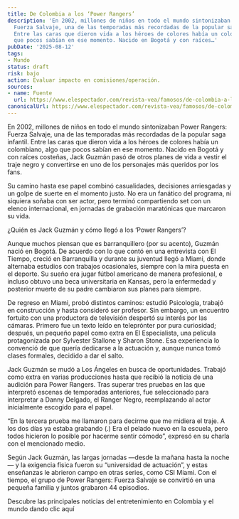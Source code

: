 ```yaml
---
title: De Colombia a los ‘Power Rangers’
description: 'En 2002, millones de niños en todo el mundo sintonizaban Power Rangers:
  Fuerza Salvaje, una de las temporadas más recordadas de la popular saga infantil.
  Entre las caras que dieron vida a los héroes de colores había un colombiano, algo
  que pocos sabían en ese momento. Nacido en Bogotá y con raíces…'
pubDate: '2025-08-12'
tags:
- Mundo
status: draft
risk: bajo
action: Evaluar impacto en comisiones/operación.
sources:
- name: Fuente
  url: https://www.elespectador.com/revista-vea/famosos/de-colombia-a-los-power-rangers-la-historia-del-bogotano-que-fue-ranger-negro/
canonicalUrl: https://www.elespectador.com/revista-vea/famosos/de-colombia-a-los-power-rangers-la-historia-del-bogotano-que-fue-ranger-negro/
---
```

En 2002, millones de niños en todo el mundo sintonizaban Power Rangers: Fuerza Salvaje, una de las temporadas más recordadas de la popular saga infantil. Entre las caras que dieron vida a los héroes de colores había un colombiano, algo que pocos sabían en ese momento. Nacido en Bogotá y con raíces costeñas, Jack Guzmán pasó de otros planes de vida a vestir el traje negro y convertirse en uno de los personajes más queridos por los fans.

Su camino hasta ese papel combinó casualidades, decisiones arriesgadas y un golpe de suerte en el momento justo. No era un fanático del programa, ni siquiera soñaba con ser actor, pero terminó compartiendo set con un elenco internacional, en jornadas de grabación maratónicas que marcaron su vida.

¿Quién es Jack Guzmán y cómo llegó a los ‘Power Rangers’?

Aunque muchos piensan que es barranquillero (por su acento), Guzmán nació en Bogotá. De acuerdo con lo que contó en una entrevista con El Tiempo, creció en Barranquilla y durante su juventud llegó a Miami, donde alternaba estudios con trabajos ocasionales, siempre con la mira puesta en el deporte. Su sueño era jugar fútbol americano de manera profesional, e incluso obtuvo una beca universitaria en Kansas, pero la enfermedad y posterior muerte de su padre cambiaron sus planes para siempre.

De regreso en Miami, probó distintos caminos: estudió Psicología, trabajó en construcción y hasta consideró ser profesor. Sin embargo, un encuentro fortuito con una productora de televisión despertó su interés por las cámaras. Primero fue un texto leído en teleprónter por pura curiosidad; después, un pequeño papel como extra en El Especialista, una película protagonizada por Sylvester Stallone y Sharon Stone. Esa experiencia lo convenció de que quería dedicarse a la actuación y, aunque nunca tomó clases formales, decidido a dar el salto.

Jack Guzmán se mudó a Los Ángeles en busca de oportunidades. Trabajó como extra en varias producciones hasta que recibió la noticia de una audición para Power Rangers. Tras superar tres pruebas en las que interpretó escenas de temporadas anteriores, fue seleccionado para interpretar a Danny Delgado, el Ranger Negro, reemplazando al actor inicialmente escogido para el papel.

“En la tercera prueba me llamaron para decirme que me midiera el traje. A los dos días ya estaba grabando (.) Era el pelado nuevo en la escuela, pero todos hicieron lo posible por hacerme sentir cómodo”, expresó en su charla con el mencionado medio.

Según Jack Guzmán, las largas jornadas —desde la mañana hasta la noche— y la exigencia física fueron su “universidad de actuación”, y estas enseñanzas le abrieron campo en otras series, como CSI Miami. Con el tiempo, el grupo de Power Rangers: Fuerza Salvaje se convirtió en una pequeña familia y juntos grabaron 44 episodios.

Descubre las principales noticias del entretenimiento en Colombia y el mundo dando clic aquí